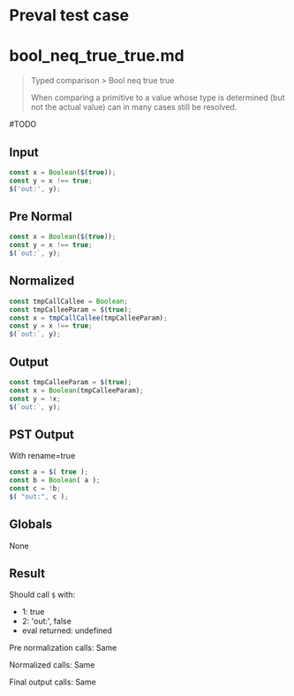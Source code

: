 # Preval test case

# bool_neq_true_true.md

> Typed comparison > Bool neq true true
>
> When comparing a primitive to a value whose type is determined (but not the actual value) can in many cases still be resolved.

#TODO

## Input

`````js filename=intro
const x = Boolean($(true));
const y = x !== true;
$('out:', y);
`````

## Pre Normal


`````js filename=intro
const x = Boolean($(true));
const y = x !== true;
$(`out:`, y);
`````

## Normalized


`````js filename=intro
const tmpCallCallee = Boolean;
const tmpCalleeParam = $(true);
const x = tmpCallCallee(tmpCalleeParam);
const y = x !== true;
$(`out:`, y);
`````

## Output


`````js filename=intro
const tmpCalleeParam = $(true);
const x = Boolean(tmpCalleeParam);
const y = !x;
$(`out:`, y);
`````

## PST Output

With rename=true

`````js filename=intro
const a = $( true );
const b = Boolean( a );
const c = !b;
$( "out:", c );
`````

## Globals

None

## Result

Should call `$` with:
 - 1: true
 - 2: 'out:', false
 - eval returned: undefined

Pre normalization calls: Same

Normalized calls: Same

Final output calls: Same
